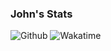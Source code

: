 ### John's Stats

![Github](https://github-readme-stats.vercel.app/api?username=J0hnRjr&count_private=true&show_icons=true&include_all_commits=true&theme=algolia)
![Wakatime](https://github-readme-stats.vercel.app/api/wakatime?username=j0hnRjr&layout=compact&theme=algolia)
